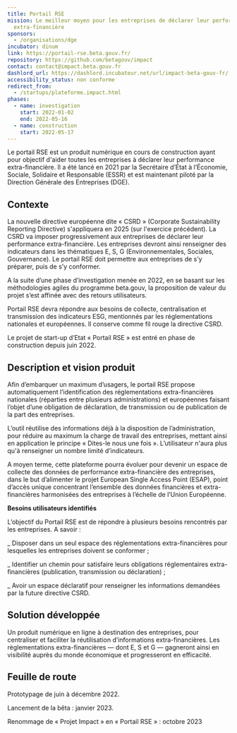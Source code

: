 ```yaml
---
title: Portail RSE
mission: Le meilleur moyen pour les entreprises de déclarer leur performance
  extra-financière
sponsors:
  - /organisations/dge
incubator: dinum
link: https://portail-rse.beta.gouv.fr/
repository: https://github.com/betagouv/impact
contact: contact@impact.beta.gouv.fr
dashlord_url: https://dashlord.incubateur.net/url/impact-beta-gouv-fr/
accessibility_status: non conforme
redirect_from:
  - /startups/plateforme.impact.html
phases:
  - name: investigation
    start: 2022-01-02
    end: 2022-05-16
  - name: construction
    start: 2022-05-17
---
```

Le portail RSE est un produit numérique en cours de construction ayant pour objectif d'aider toutes les entreprises à déclarer leur performance extra-financière. Il a été lancé en 2021 par la Secrétaire d’État à l’Économie, Sociale, Solidaire et Responsable (ESSR) et est maintenant piloté par la Direction Générale des Entreprises (DGE).

## **Contexte**

La nouvelle directive européenne dite « CSRD » (Corporate Sustainability Reporting Directive) s'appliquera en 2025 (sur l'exercice précédent). La CSRD va imposer progressivement aux entreprises de déclarer leur performance extra-financière. Les entreprises devront ainsi renseigner des indicateurs dans les thématiques E, S, G (Environnementales, Sociales, Gouvernance). Le portail RSE doit permettre aux entreprises de s’y préparer, puis de s’y conformer.

A la suite d’une phase d’investigation menée en 2022, en se basant sur les méthodologies agiles du programme beta.gouv, la proposition de valeur du projet s’est affinée avec des retours utilisateurs.

Portail RSE devra répondre aux besoins de collecte, centralisation et transmission des indicateurs ESG, mentionnés par les réglementations nationales et européennes. Il conserve comme fil rouge la directive CSRD.

Le projet de start-up d’Etat « Portail RSE » est entré en phase de construction depuis juin 2022.

## **Description et vision produit**

Afin d’embarquer un maximum d’usagers, le portail RSE propose automatiquement l’identification des réglementations extra-financières nationales (réparties entre plusieurs administrations) et européennes faisant l’objet d’une obligation de déclaration, de transmission ou de publication de la part des entreprises.

L’outil réutilise des informations déjà à la disposition de l’administration, pour réduire au maximum la charge de travail des entreprises, mettant ainsi en application le principe « Dites-le nous une fois ». L’utilisateur n'aura plus qu'à renseigner un nombre limité d’indicateurs.

A moyen terme, cette plateforme pourra évoluer pour devenir un espace de collecte des données de performance extra-financière des entreprises, dans le but d’alimenter le projet European Single Access Point (ESAP), point d’accès unique concentrant l’ensemble des données financières et extra-financières harmonisées des entreprises à l’échelle de l’Union Européenne.

**Besoins utilisateurs identifiés**

L’objectif du Portail RSE est de répondre à plusieurs besoins rencontrés par les entreprises. A savoir :

_ Disposer dans un seul espace des réglementations extra-financières pour lesquelles les entreprises doivent se conformer ;

_ Identifier un chemin pour satisfaire leurs obligations réglementaires extra-financières (publication, transmission ou déclaration) ;

_ Avoir un espace déclaratif pour renseigner les informations demandées par la future directive CSRD.

## **Solution développée**

Un produit numérique en ligne à destination des entreprises, pour centraliser et faciliter la réutilisation d’informations extra-financières. Les règlementations extra-financières — dont E, S et G — gagneront ainsi en visibilité auprès du monde économique et progresseront en efficacité.

## **Feuille de route**

Prototypage de juin à décembre 2022.

Lancement de la bêta : janvier 2023.

Renommage de « Projet Impact » en « Portail RSE » : octobre 2023
